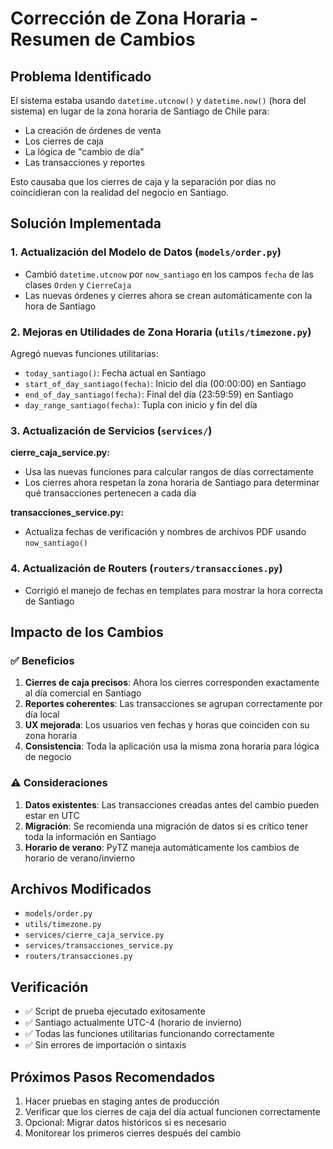 # Corrección de Zona Horaria - Resumen de Cambios

## Problema Identificado

El sistema estaba usando `datetime.utcnow()` y `datetime.now()` (hora del sistema) en lugar de la zona horaria de Santiago de Chile para:

- La creación de órdenes de venta
- Los cierres de caja
- La lógica de "cambio de día"
- Las transacciones y reportes

Esto causaba que los cierres de caja y la separación por días no coincidieran con la realidad del negocio en Santiago.

## Solución Implementada

### 1. Actualización del Modelo de Datos (`models/order.py`)

- Cambió `datetime.utcnow` por `now_santiago` en los campos `fecha` de las clases `Orden` y `CierreCaja`
- Las nuevas órdenes y cierres ahora se crean automáticamente con la hora de Santiago

### 2. Mejoras en Utilidades de Zona Horaria (`utils/timezone.py`)

Agregó nuevas funciones utilitarias:

- `today_santiago()`: Fecha actual en Santiago
- `start_of_day_santiago(fecha)`: Inicio del día (00:00:00) en Santiago
- `end_of_day_santiago(fecha)`: Final del día (23:59:59) en Santiago
- `day_range_santiago(fecha)`: Tupla con inicio y fin del día

### 3. Actualización de Servicios (`services/`)

**cierre_caja_service.py:**

- Usa las nuevas funciones para calcular rangos de días correctamente
- Los cierres ahora respetan la zona horaria de Santiago para determinar qué transacciones pertenecen a cada día

**transacciones_service.py:**

- Actualiza fechas de verificación y nombres de archivos PDF usando `now_santiago()`

### 4. Actualización de Routers (`routers/transacciones.py`)

- Corrigió el manejo de fechas en templates para mostrar la hora correcta de Santiago

## Impacto de los Cambios

### ✅ Beneficios

1. **Cierres de caja precisos**: Ahora los cierres corresponden exactamente al día comercial en Santiago
2. **Reportes coherentes**: Las transacciones se agrupan correctamente por día local
3. **UX mejorada**: Los usuarios ven fechas y horas que coinciden con su zona horaria
4. **Consistencia**: Toda la aplicación usa la misma zona horaria para lógica de negocio

### ⚠️ Consideraciones

1. **Datos existentes**: Las transacciones creadas antes del cambio pueden estar en UTC
2. **Migración**: Se recomienda una migración de datos si es crítico tener toda la información en Santiago
3. **Horario de verano**: PyTZ maneja automáticamente los cambios de horario de verano/invierno

## Archivos Modificados

- `models/order.py`
- `utils/timezone.py`
- `services/cierre_caja_service.py`
- `services/transacciones_service.py`
- `routers/transacciones.py`

## Verificación

- ✅ Script de prueba ejecutado exitosamente
- ✅ Santiago actualmente UTC-4 (horario de invierno)
- ✅ Todas las funciones utilitarias funcionando correctamente
- ✅ Sin errores de importación o sintaxis

## Próximos Pasos Recomendados

1. Hacer pruebas en staging antes de producción
2. Verificar que los cierres de caja del día actual funcionen correctamente
3. Opcional: Migrar datos históricos si es necesario
4. Monitorear los primeros cierres después del cambio
